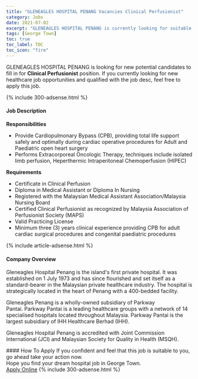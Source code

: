 ```yaml
---
title: "GLENEAGLES HOSPITAL PENANG Vacancies Clinical Perfusionist" 
category: Jobs 
date: 2021-07-02 
excerpt: "GLENEAGLES HOSPITAL PENANG is currently looking for suitable person to fill in the Clinical Perfusionist which positioned at George Town" 
tags: [George Town] 
toc: true 
toc_label: TOC 
toc_icon: "fire" 
--- 
```


<p>GLENEAGLES HOSPITAL PENANG is looking for new potential candidates to fill in for <b>Clinical Perfusionist</b> position. If you currently looking for new healthcare job opportunities and qualified with the job desc, feel free to apply this job.
</p>{% include 300-adsense.html %} 
<div><div><h4>Job Description</h4></div><div><div><span><div><p><strong>Responsibilities</strong></p><ul><li>Provide Cardiopulmonary Bypass (CPB), providing total life support safely and optimally during cardiac operative procedures for Adult and Paediatric open heart surgery</li><li>Performs Extracorporeal Oncologic Therapy, techniques include isolated limb perfusion, Heperthermic Intraperitoneal Chemoperfusion (HIPEC)</li></ul><p><strong>Requirements</strong></p><ul><li>Certificate in Clinical Perfusion</li><li>Diploma in Medical Assistant or Diploma In Nursing</li><li>Registered with the Malaysian Medical Assistant Association/Malaysia Nursing Board</li><li>Certified Clinical Perfusionist as recognized by Malaysia Association of Perfusionist Society (MAPS)</li><li>Valid Practicing License</li><li>Minimum three (3) years clinical experience providing CPB for adult cardiac surgical procedures and congenital paediatric procedures</li></ul></div></span></div></div></div> 
{% include article-adsense.html %} 
<div><div><h4>Company Overview</h4></div><div><div><span><div><p>Gleneagles Hospital Penang is the island's first private hospital.&#160;It was established on 1 July 1973 and has since flourished and set itself as a standard-bearer in the Malaysian private healthcare industry.&#160;The hospital is strategically located in the heart of Penang with a 400-bedded facility.</p><p>Gleneagles Penang is a wholly-owned subsidiary of Parkway Pantai.&#160;Parkway Pantai is a leading healthcare groups with a network of 14 specialised hospitals located throughout Malaysia.&#160;Parkway Pantai is the largest subsidiary of IHH Healthcare Berhad (IHH).</p><p>Gleneagles Hospital Penang is accredited with Joint Commission International (JCI) and Malaysian Society for Quality in Health (MSQH).</p></div></span></div></div></div> 
#### How To Apply 
If you confident and feel that this job is suitable to you, go ahead take your action now. <br/> 
Hope you find your dream hospital job in George Town. <br/> 
<a href="https://www.jobstreet.com.my/en/job/clinical-perfusionist-4592523?jobId=jobstreet-my-job-4592523" class="btn btn--warning" target="_blank" rel="nofollow noopenner">Apply Online</a> 
{% include 300-adsense.html %} 